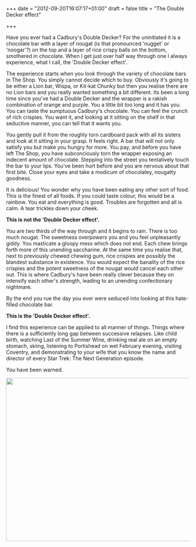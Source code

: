 +++
date = "2012-09-20T16:07:17+01:00"
draft = false
title = "The Double Decker effect"

+++

<p>Have you ever had a Cadbury's Double Decker? For the uninitiated it is a chocolate bar with a layer of nougat (is that pronounced 'nugget' or 'noogar'?) on the top and a layer of rice crispy balls on the bottom, smothered in chocolate. When I get just over half way through one I always experience, what I call, the 'Double Decker effect'.</p>

<p>The experience starts when you look through the variety of chocolate bars in The Shop. You simply cannot decide which to buy. Obviously it's going to be either a Lion bar, Wispa, or Kit-kat Chunky but then you realise there are no Lion bars and you really wanted something a bit different. Its been a long time since you've had a Double Decker and the wrapper is a rakish combination of orange and purple. You a little bit too long and it has you. You can taste the sumptuous Cadbury's chocolate. You can feel the crunch of rich crispies. You want it, and looking at it sitting on the shelf in that seductive manner, you can tell that it wants you.</p>

<p>You gently pull it from the roughly torn cardboard pack with all its sisters and look at it sitting in your grasp. It feels right. A bar that will not only satisfy you but make you hungry for more. You pay, and before you have left The Shop, you have subconciously torn the wrapper exposing an indecent amount of chocolate. Stepping into the street you tentatively touch the bar to your lips. You've been hurt before and you are nervous about that first bite. Close your eyes and take a modicum of chocolatey, nougatty goodness.</p>

<p>It is delicious! You wonder why you have been eating any other sort of food. This is the finest of all foods. If you could taste colour, this would be a rainbow. You eat and everything is good. Troubles are forgotten and all is calm. A tear trickles down your cheek.</p>

<p><strong>This is not the 'Double Decker effect'.</strong></p>

<p>You are two thirds of the way through and it begins to rain. There is too much nougat. The sweetness overpowers you and you feel unpleasantly giddy. You masticate a gloopy mess which does not end. Each chew brings forth more of this unending saccharine. At the same time you realise that, next to previously chewed chewing gum, rice crispies are possibly the blandest substance in existence. You would expect the banality of the rice crispies and the potent sweetness of the nougat would cancel each other out. This is where Cadbury's have been really clever because they on intensify each other's strength, leading to an unending confectionary nightmare.</p>

<p>By the end you rue the day you ever were seduced into looking at this hate-filled chocolate bar.</p>

<p><strong>This is the 'Double Decker effect'.</strong></p>

<p>I find this experience can be applied to all manner of things. Things where there is a sufficiently long gap between successive relapses. Like child birth, watching Last of the Summer Wine, drinking real ale on an empty stomach, skiing, listening to Portishead on wet February evening, visiting Coventry, and demonstrating to your wife that you know the name and director of every Star Trek: The Next Generation episode.</p>

<p>You have been warned.</p>

<p><a href="http://static.darkmattersheep.uk/2012/09/IMG_1013.jpg"><img alt="" class="aligncenter size-large wp-image-678" height="446" src="http://static.darkmattersheep.uk/2012/09/IMG_1013-1024x768.jpg" title="Saucy minx" width="595" /></a></p>